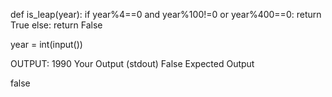 def is_leap(year):
   if year%4==0 and year%100!=0 or year%400==0:
    return True
   else:
    return False

year = int(input())

OUTPUT:
1990
Your Output (stdout)
False
Expected Output

false
